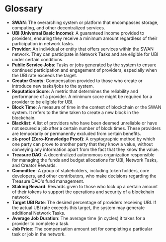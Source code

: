 # Glossary

* **SWAN**: The overarching system or platform that encompasses storage, computing, and other decentralized services.
* **UBI (Universal Basic Income)**: A guaranteed income provided to providers, ensuring they receive a minimum amount regardless of their participation in network tasks.
* **Provider**: An individual or entity that offers services within the SWAN network. They can participate in Network Tasks and are eligible for UBI under certain conditions.
* **Public Service Jobs**: Tasks or jobs generated by the system to ensure continued participation and engagement of providers, especially when the UBI rate exceeds the target.
* **Creator Grants**: Compensation provided to those who create or introduce new tasks/jobs to the system.
* **Reputation Score**: A metric that determines the reliability and performance of a provider. A minimum score might be required for a provider to be eligible for UBI.
* **Block Time**: A measure of time in the context of blockchain or the SWAN system. It refers to the time taken to create a new block in the blockchain.
* **Blacklist**: A list of providers who have been deemed unreliable or have not secured a job after a certain number of block times. These providers are temporarily or permanently excluded from certain benefits.
* **zk-proof (Zero-Knowledge Proof)**: A cryptographic method by which one party can prove to another party that they know a value, without conveying any information apart from the fact that they know the value.
* **Treasure DAO**: A decentralized autonomous organization responsible for managing the funds and budget allocations for UBI, Network Tasks, and Creator Rewards.
* **Committee**: A group of stakeholders, including token holders, core developers, and other contributors, who make decisions regarding the Treasure DAO's fund management.
* **Staking Reward**: Rewards given to those who lock up a certain amount of their tokens to support the operations and security of a blockchain network.
* **Target UBI Rate**: The desired percentage of providers receiving UBI. If the actual UBI rate exceeds this target, the system may generate additional Network Tasks.
* **Average Job Duration**: The average time (in cycles) it takes for a provider to complete a task.
* **Job Price**: The compensation amount set for completing a particular task or job in the network.
